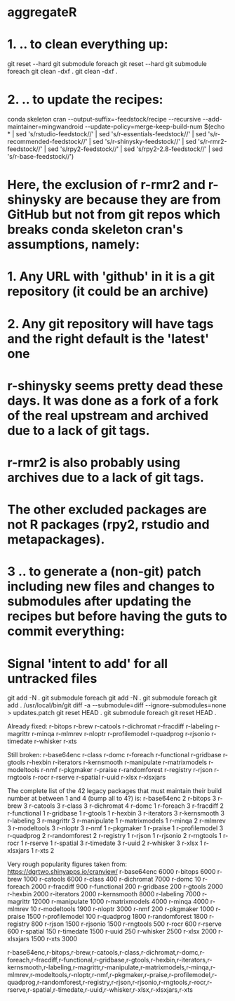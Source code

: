 # aggregateR

# 1. .. to clean everything up:
git reset --hard
git submodule foreach git reset --hard
git submodule foreach git clean -dxf .
git clean -dxf .

# 2. .. to update the recipes:
conda skeleton cran --output-suffix=-feedstock/recipe --recursive --add-maintainer=mingwandroid --update-policy=merge-keep-build-num $(echo * | sed 's/rstudio-feedstock//' | sed 's/r-essentials-feedstock//' | sed 's/r-recommended-feedstock//' | sed 's/r-shinysky-feedstock//' | sed 's/r-rmr2-feedstock//' | sed 's/rpy2-feedstock//' | sed 's/rpy2-2.8-feedstock//' | sed 's/r-base-feedstock//')

# Here, the exclusion of r-rmr2 and r-shinysky are because they are from GitHub but not from git repos which breaks conda skeleton cran's assumptions, namely:
#   1. Any URL with 'github' in it is a git repository (it could be an archive)
#   2. Any git repository will have tags and the right default is the 'latest' one
# r-shinysky seems pretty dead these days. It was done as a fork of a fork of the real upstream and archived due to a lack of git tags.
# r-rmr2 is also probably using archives due to a lack of git tags.
# The other excluded packages are not R packages (rpy2, rstudio and metapackages).

# 3 .. to generate a (non-git) patch including new files and changes to submodules after updating the recipes but before having the guts to commit everything:
# Signal 'intent to add' for all untracked files
git add -N .
git submodule foreach git add -N .
git submodule foreach git add .
/usr/local/bin/git diff -a --submodule=diff --ignore-submodules=none > updates.patch
git reset HEAD .
git submodule foreach git reset HEAD .

Already fixed:
r-bitops
r-brew
r-catools
r-dichromat
r-fracdiff
r-labeling
r-magrittr
r-minqa
r-mlmrev
r-nloptr
r-profilemodel
r-quadprog
r-rjsonio
r-timedate
r-whisker
r-xts

Still broken:
r-base64enc
r-class
r-domc
r-foreach
r-functional
r-gridbase
r-gtools
r-hexbin
r-iterators
r-kernsmooth
r-manipulate
r-matrixmodels
r-modeltools
r-nmf
r-pkgmaker
r-praise
r-randomforest
r-registry
r-rjson
r-rngtools
r-rocr
r-rserve
r-spatial
r-uuid
r-xlsx
r-xlsxjars

The complete list of the 42 legacy packages that must maintain their build number at between 1 and 4 (bump all to 4?) is:
r-base64enc     2
r-bitops        3
r-brew          3
r-catools       3
r-class         3
r-dichromat     4
r-domc          1
r-foreach       3
r-fracdiff      2
r-functional    1
r-gridbase      1
r-gtools        1
r-hexbin        3
r-iterators     3
r-kernsmooth    3
r-labeling      3
r-magrittr      3
r-manipulate    1
r-matrixmodels  1
r-minqa         2
r-mlmrev        3
r-modeltools    3
r-nloptr        3
r-nmf           1
r-pkgmaker      1
r-praise        1
r-profilemodel  3
r-quadprog      2
r-randomforest  2
r-registry      1
r-rjson         1
r-rjsonio       2
r-rngtools      1
r-rocr          1
r-rserve        1
r-spatial       3
r-timedate      3
r-uuid          2
r-whisker       3
r-xlsx          1
r-xlsxjars      1
r-xts           2

Very rough popularity figures taken from: https://dgrtwo.shinyapps.io/cranview/
r-base64enc      6000
r-bitops         6000
r-brew           1000
r-catools        6000
r-class          400
r-dichromat      7000
r-domc           10
r-foreach        2000
r-fracdiff       900
r-functional     200
r-gridbase       200
r-gtools         2000
r-hexbin         2000
r-iterators      2000
r-kernsmooth     8000
r-labeling       7000
r-magrittr       12000
r-manipulate     1000
r-matrixmodels   4000
r-minqa          4000
r-mlmrev         10
r-modeltools     1900
r-nloptr         3000
r-nmf            200
r-pkgmaker       1000
r-praise         1500
r-profilemodel   100
r-quadprog       1800
r-randomforest   1800
r-registry       800
r-rjson          1500
r-rjsonio        1500
r-rngtools       500
r-rocr           600
r-rserve         600
r-spatial        150
r-timedate       1500
r-uuid           250
r-whisker        2500
r-xlsx           2000
r-xlsxjars       1500
r-xts            3000

r-base64enc,r-bitops,r-brew,r-catools,r-class,r-dichromat,r-domc,r-foreach,r-fracdiff,r-functional,r-gridbase,r-gtools,r-hexbin,r-iterators,r-kernsmooth,r-labeling,r-magrittr,r-manipulate,r-matrixmodels,r-minqa,r-mlmrev,r-modeltools,r-nloptr,r-nmf,r-pkgmaker,r-praise,r-profilemodel,r-quadprog,r-randomforest,r-registry,r-rjson,r-rjsonio,r-rngtools,r-rocr,r-rserve,r-spatial,r-timedate,r-uuid,r-whisker,r-xlsx,r-xlsxjars,r-xts
